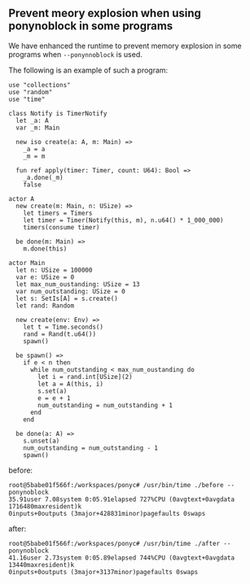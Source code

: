 ## Prevent meory explosion when using ponynoblock in some programs

We have enhanced the runtime to prevent memory explosion in some programs when `--ponynnoblock` is used.

The following is an example of such a program:

```pony
use "collections"
use "random"
use "time"

class Notify is TimerNotify
  let _a: A
  var _m: Main

  new iso create(a: A, m: Main) =>
    _a = a
    _m = m

  fun ref apply(timer: Timer, count: U64): Bool =>
    _a.done(_m)
    false

actor A
  new create(m: Main, n: USize) =>
    let timers = Timers
    let timer = Timer(Notify(this, m), n.u64() * 1_000_000)
    timers(consume timer)

  be done(m: Main) =>
    m.done(this)

actor Main
  let n: USize = 100000
  var e: USize = 0
  let max_num_oustanding: USize = 13
  var num_outstanding: USize = 0
  let s: SetIs[A] = s.create()
  let rand: Random

  new create(env: Env) =>
    let t = Time.seconds()
    rand = Rand(t.u64())
    spawn()

  be spawn() =>
    if e < n then
      while num_outstanding < max_num_oustanding do
        let i = rand.int[USize](2)
        let a = A(this, i)
        s.set(a)
        e = e + 1
        num_outstanding = num_outstanding + 1
      end
    end

  be done(a: A) =>
    s.unset(a)
    num_outstanding = num_outstanding - 1
    spawn()
```

before:

```
root@5babe01f566f:/workspaces/ponyc# /usr/bin/time ./before --ponynoblock
35.91user 7.08system 0:05.91elapsed 727%CPU (0avgtext+0avgdata 1716480maxresident)k
0inputs+0outputs (3major+428831minor)pagefaults 0swaps
```

after:

```
root@5babe01f566f:/workspaces/ponyc# /usr/bin/time ./after --ponynoblock
41.16user 2.73system 0:05.89elapsed 744%CPU (0avgtext+0avgdata 13440maxresident)k
0inputs+0outputs (3major+3137minor)pagefaults 0swaps
```
